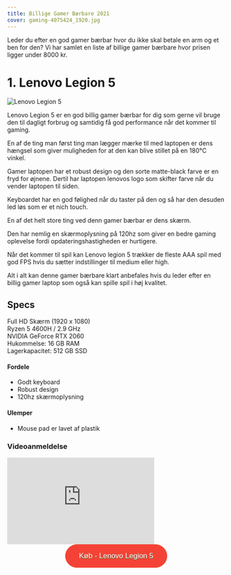 ```yaml
---
title: Billige Gamer Bærbare 2021
cover: gaming-4075424_1920.jpg
---
```


Leder du efter en god gamer bærbar hvor du ikke skal betale en arm og et ben for den? 
Vi har samlet en liste af billige gamer bærbare hvor prisen ligger under 8000 kr.

# 1. Lenovo Legion 5

![Lenovo Legion 5](/lenovo-legion-5.jpg)

Lenovo Legion 5 er en god billig gamer bærbar for dig som gerne vil bruge den til dagligt forbrug og samtidig få god performance når det kommer til gaming.

En af de ting man først ting man lægger mærke til med laptopen er dens hængsel som giver muligheden for at den kan blive stillet på en 180°C vinkel. 

Gamer laptopen har et robust design og den sorte matte-black farve er en fryd for øjnene. Dertil har laptopen lenovos logo som skifter farve
når du vender laptopen til siden. 

Keyboardet har en god følighed når du taster på den og så har den desuden led løs som er et nich touch.

En af det helt store ting ved denn gamer bærbar er dens skærm. 

Den har nemlig en skærmoplysning på 120hz som giver en bedre gaming oplevelse fordi opdateringshastigheden er hurtigere.

Når det kommer til spil kan Lenovo legion 5 trækker de fleste AAA spil med god FPS hvis du sætter indstillinger til medium eller high.

Alt i alt kan denne gamer bærbare klart anbefales hvis du leder efter en billig gamer laptop som også kan spille spil i høj kvalitet. 

## Specs

Full HD Skærm (1920 x 1080) <br>
Ryzen 5 4600H / 2.9 GHz<br>
NVIDIA GeForce RTX 2060 <br>
Hukommelse: 16 GB RAM <br>
Lagerkapacitet:  512 GB SSD <br>

#### Fordele

- Godt keyboard
- Robust design
- 120hz skærmoplysning

#### Ulemper

- Mouse pad er lavet af plastik

### Videoanmeldelse

<div style="position: relative
        paddingBottom: 56.25% /* 16:9 */,
        paddingTop: 25,
        height: 0">

 <iframe width="340" height="200" style="          position: absolute,
          top: 0,
          left: 0,
          width: 100%,
          height: 100%"
src="https://www.youtube.com/embed/o0rqJTcBNMc" SameSite=None
frameborder="0" 
allow="accelerometer; autoplay; encrypted-media; gyroscope; picture-in-picture" 
allowfullscreen></iframe>
</div>

<div style="text-align: center">
<a href="https://www.partner-ads.com/dk/klikbanner.php?partnerid=29353&bannerid=67785&htmlurl=https://www.proshop.dk/Baerbar/Lenovo-Legion-5-15ARH05H-Ryzen-5-4600H-RTX-2060/2945074" target="_blank"  style="background-color:#f44336; 
	border-radius:28px;
	border:1px solid #f44336;
	display:inline-block;
	cursor:pointer;
	color:#ffffff;
	font-family:Arial;
	font-size:17px;
	padding:16px 31px;
	text-decoration:none;
	text-shadow:0px 1px 0px #2f6627;" >Køb - Lenovo Legion 5</a>
</div>

<br><br>